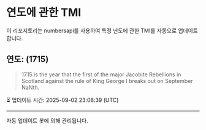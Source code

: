 
# 연도에 관한 TMI

이 리포지토리는 numbersapi를 사용하여 특정 년도에 관한 TMI를 자동으로 업데이트합니다.

## 연도: (1715)
> 1715 is the year that the first of the major Jacobite Rebellions in Scotland against the rule of King George I breaks out on September NaNth.

⏳ 업데이트 시간: 2025-09-02 23:08:39 (UTC)

---
자동 업데이트 봇에 의해 관리됩니다.
